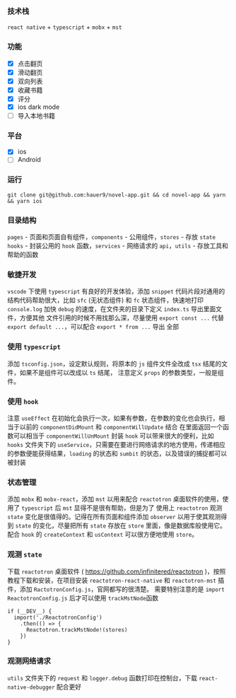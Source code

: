 ### 技术栈 
  `react native` + `typescript` + `mobx` + `mst`

### 功能

- [x] 点击翻页
- [x] 滑动翻页
- [x] 双向列表
- [x] 收藏书籍
- [x] 评分
- [x] ios dark mode
- [ ] 导入本地书籍

### 平台

- [x] ios
- [ ] Android

<!-- <img src='https://qiniu.tuscanyyy.top/gif/novel-app-ios.gif' width='270' height='550' /> -->


### 运行

`git clone git@github.com:hauer9/novel-app.git && cd novel-app && yarn && yarn ios`

### 目录结构

  `pages` - 页面和页面自有组件，`components` - 公用组件，`stores` - 存放 `state`
  `hooks` - 封装公用的 `hook` 函数，`services` - 网络请求的 `api`，`utils` - 存放工具和帮助的函数

### 敏捷开发
  `vscode` 下使用 `typescript` 有良好的开发体验，添加 `snippet` 代码片段对通用的结构代码帮助很大，比如 `sfc` (无状态组件) 
  和 `fc` 状态组件，快速地打印 `console.log` 加快 `debug` 的速度，在文件夹的目录下定义 `index.ts` 导出里面文件，方便其他
  文件引用的时候不用找那么深，尽量使用 `export const ...` 代替 `export default ...`，可以配合 `export * from ...` 导出
  全部

### 使用 `typescript`
  添加 `tsconfig.json`，设定默认规则，将原本的 `js` 组件文件全改成 `tsx` 结尾的文件，如果不是组件可以改成以 `ts` 结尾，
  注意定义 `props` 的参数类型，一般是组件。

### 使用 `hook`
  注意 `useEffect` 在初始化会执行一次，如果有参数，在参数的变化也会执行，相当于以前的 `componentDidMount` 和 `componentWillUpdate` 结合
  在里面返回一个函数可以相当于 `componentWillUnMount`
  封装 `hook` 可以带来很大的便利，比如 `hooks` 文件夹下的 `useService`，只需要在要进行网络请求的地方使用，传递相应的参数便能获得结果，`loading`
  的状态和 `sumbit` 的状态，以及错误的捕捉都可以被封装

### 状态管理
  添加 `mobx` 和 `mobx-react`，添加 `mst` 以用来配合 `reactotron` 桌面软件的使用，使用了 `typescript` 后 `mst` 显得不是很有帮助，但是为了
  使用上 `reactotron` 观测 `state` 变化是很值得的。记得在所有页面和组件添加 `observer` 以用于使其观测得到 `state` 的变化，尽量把所有 `state`
  存放在 `store` 里面，像是数据库般使用它。配合 `hook` 的 `createContext` 和 `usContext` 可以很方便地使用 `store`。 

### 观测 `state` 
  下载 `reactotron` 桌面软件 ( https://github.com/infinitered/reactotron )，按照教程下载和安装，在项目安装 `reactotron-react-native`
  和 `reactotron-mst` 插件，添加 `RactotronConfig.js`，官网都写的很清楚。
  需要特别注意的是 `import ReactotronConfig.js` 后才可以使用 `trackMstNode`函数
  ```
  if (__DEV__) {
    import('./ReactotronConfig')
      .then(() => {
        Reactotron.trackMstNode!(stores)
      })
  }
  ```

### 观测网络请求
  `utils` 文件夹下的 `request` 和 `logger.debug` 函数打印在控制台，下载 `react-native-debugger` 配合更好

